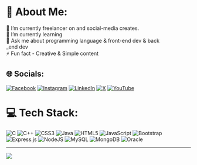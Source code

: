 # 💫 About Me:
🔭 I’m currently freelancer on and social-media creates.<br>🌱 I’m currently learning<br>💬 Ask me about programming language & front-end dev & back<br>_end dev<br>⚡ Fun fact - Creative & Simple content


## 🌐 Socials:
[![Facebook](https://img.shields.io/badge/Facebook-%231877F2.svg?logo=Facebook&logoColor=white)](https://facebook.com/https://www.facebook.com/paraschauhan782) [![Instagram](https://img.shields.io/badge/Instagram-%23E4405F.svg?logo=Instagram&logoColor=white)](https://instagram.com/https://www.instagram.com/p.r.c779/) [![LinkedIn](https://img.shields.io/badge/LinkedIn-%230077B5.svg?logo=linkedin&logoColor=white)](https://linkedin.com/in/https://www.linkedin.com/in/paras-chauhan-3b27a3234?trk=contact-info) [![X](https://img.shields.io/badge/X-black.svg?logo=X&logoColor=white)](https://x.com/https://twitter.com/Parasch53716491) [![YouTube](https://img.shields.io/badge/YouTube-%23FF0000.svg?logo=YouTube&logoColor=white)](https://youtube.com/@https://www.youtube.com/@paraschauhan779) 

# 💻 Tech Stack:
![C](https://img.shields.io/badge/c-%2300599C.svg?style=flat&logo=c&logoColor=white) ![C++](https://img.shields.io/badge/c++-%2300599C.svg?style=flat&logo=c%2B%2B&logoColor=white) ![CSS3](https://img.shields.io/badge/css3-%231572B6.svg?style=flat&logo=css3&logoColor=white) ![Java](https://img.shields.io/badge/java-%23ED8B00.svg?style=flat&logo=openjdk&logoColor=white) ![HTML5](https://img.shields.io/badge/html5-%23E34F26.svg?style=flat&logo=html5&logoColor=white) ![JavaScript](https://img.shields.io/badge/javascript-%23323330.svg?style=flat&logo=javascript&logoColor=%23F7DF1E) ![Bootstrap](https://img.shields.io/badge/bootstrap-%238511FA.svg?style=flat&logo=bootstrap&logoColor=white) ![Express.js](https://img.shields.io/badge/express.js-%23404d59.svg?style=flat&logo=express&logoColor=%2361DAFB) ![NodeJS](https://img.shields.io/badge/node.js-6DA55F?style=flat&logo=node.js&logoColor=white) ![MySQL](https://img.shields.io/badge/mysql-%2300000f.svg?style=flat&logo=mysql&logoColor=white) ![MongoDB](https://img.shields.io/badge/MongoDB-%234ea94b.svg?style=flat&logo=mongodb&logoColor=white) ![Oracle](https://img.shields.io/badge/Oracle-F80000?style=flat&logo=oracle&logoColor=white)

---
[![](https://visitcount.itsvg.in/api?id=P.R.C779&icon=0&color=12)](https://visitcount.itsvg.in)

<!-- Proudly created with GPRM ( https://gprm.itsvg.in ) -->

<!---
PRC779/PRC779 is a ✨ special ✨ repository because its `README.md` (this file) appears on your GitHub profile.
You can click the Preview link to take a look at your changes.
--->
